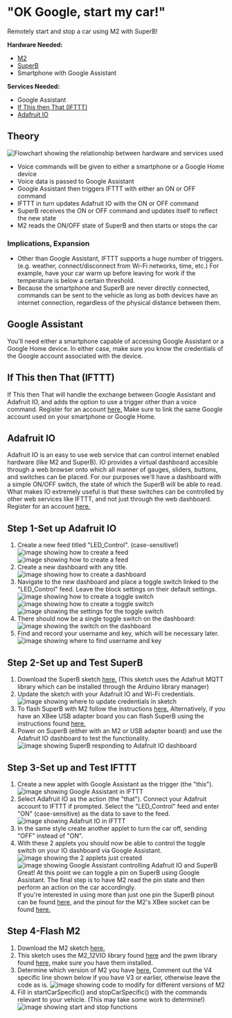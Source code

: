 # "OK Google, start my car!"

Remotely start and stop a car using M2 with SuperB!

**Hardware Needed:**  
* [M2](https://www.macchina.cc/catalog/m2-boards/m2-under-dash)
* [SuperB](https://www.macchina.cc/catalog/m2-accessories/superb)
* Smartphone with Google Assistant

**Services Needed:**
* Google Assistant
* [If This then That (IFTTT)](https://ifttt.com/join)
* [Adafruit IO](https://io.adafruit.com/)

## Theory
![Flowchart showing the relationship between hardware and services used](/images/Ok_Google_Car/Flowchart.png)
* Voice commands will be given to either a smartphone or a Google Home device
* Voice data is passed to Google Assistant
* Google Assistant then triggers IFTTT with either an ON or OFF command
* IFTTT in turn updates Adafruit IO with the ON or OFF command
* SuperB receives the ON or OFF command and updates itself to reflect the new state
* M2 reads the ON/OFF state of SuperB and then starts or stops the car

### Implications, Expansion
* Other than Google Assistant, IFTTT supports a huge number of triggers. (e.g. weather, connect/disconnect from Wi-Fi networks, time, etc.) For example, have your car warm up before leaving for work if the temperature is below a certain threshold.
* Because the smartphone and SuperB are never directly connected, commands can be sent to the vehicle as long as both devices have an internet connection, regardless of the physical distance between them.

## Google Assistant
You'll need either a smartphone capable of accessing Google Assistant or a Google Home device. In either case, make sure you know the credentials of the Google account associated with the device.

## If This then That (IFTTT)
If This then That will handle the exchange between Google Assistant and Adafruit IO, and adds the option to use a trigger other than a voice command. Register for an account [here.](https://ifttt.com/join) Make sure to link the same Google account used on your smartphone or Google Home.

## Adafruit IO
Adafruit IO is an easy to use web service that can control internet enabled hardware (like M2 and SuperB). IO provides a virtual dashboard accesible through a web browser onto which all manner of gauges, sliders, buttons, and switches can be placed. For our purposes we'll have a dashboard with a simple ON/OFF switch, the state of which the SuperB will be able to read. What makes IO extremely useful is that these switches can be controlled by other web services like IFTTT, and not just through the web dashboard. Register for an account [here.](https://io.adafruit.com/)

## Step 1-Set up Adafruit IO
1. Create a new feed titled "LED_Control". (case-sensitive!)
    ![image showing how to create a feed](/images/Ok_Google_Car/AdafruitIO1.PNG)
    ![image showing how to create a feed](/images/Ok_Google_Car/AdafruitIO2.PNG)
2. Create a new dashboard with any title.
    ![image showing how to create a dashboard](/images/Ok_Google_Car/AdafruitIO3.PNG)
3. Navigate to the new dashboard and place a toggle switch linked to the "LED_Control" feed. Leave the block settings on their default settings.
    ![image showing how to create a toggle switch](/images/Ok_Google_Car/AdafruitIO4.PNG)
    ![image showing how to create a toggle switch](/images/Ok_Google_Car/AdafruitIO5.PNG)
    ![image showing the settings for the toggle switch](/images/Ok_Google_Car/AdafruitIO6.PNG)
4. There should now be a single toggle switch on the dashboard:
    ![image showing the switch on the dashboard](/images/Ok_Google_Car/AdafruitIO7.PNG)
5. Find and record your username and key, which will be necessary later.
    ![image showing where to find username and key](/images/Ok_Google_Car/AdafruitIO8.PNG)

## Step 2-Set up and Test SuperB
1. Download the SuperB sketch [here.](https://github.com/kenny-macchina/Ok-Google-Start-My-Car/tree/master/SuperB_Sketch) (This sketch uses the Adafruit MQTT library which can be installed through the Arduino library manager)
2. Update the sketch with your Adafruit IO and Wi-Fi credentials.
    ![image showing where to update credentials in sketch](/images/Ok_Google_Car/SuperB1.PNG)
3. To flash SuperB with M2 follow the instructions [here.](http://docs.macchina.cc/superB/flashing/arduinoM2.html) Alternatively, if you have an XBee USB adapter board you can flash SuperB using the instructions found [here.](http://docs.macchina.cc/superB/hardware.html#use-xbee-usb-adapter-to-flash)
4. Power on SuperB (either with an M2 or USB adapter board) and use the Adafruit IO dashboard to test the functionality.  
    ![image showing SuperB responding to Adafruit IO dashboard](/images/Ok_Google_Car/SuperB2.gif)

## Step 3-Set up and Test IFTTT
1. Create a new applet with Google Assistant as the trigger (the "this").  
    ![image showing Google Assistant in IFTTT](/images/Ok_Google_Car/IFTTT1.PNG)
2. Select Adafruit IO as the action (the "that"). Connect your Adafruit account to IFTTT if prompted. Select the "LED_Control" feed and enter "ON" (case-sensitive) as the data to save to the feed.  
    ![image showing Adafruit IO in IFTTT](/images/Ok_Google_Car/IFTTT2.PNG)
3. In the same style create another applet to turn the car off, sending "OFF" instead of "ON".
4. With these 2 applets you should now be able to control the toggle switch on your IO dashboard via Google Assistant.
    ![image showing the 2 applets just created](/images/Ok_Google_Car/IFTTT3.PNG)
    ![image showing Google Assistant controlling Adafruit IO and SuperB](/images/Ok_Google_Car/IFTTT4.gif)  
Great! At this point we can toggle a pin on SuperB using Google Assistant. The final step is to have M2 read the pin state and then perform an action on the car accordingly.  
If you're interested in using more than just one pin the SuperB pinout can be found [here,](http://docs.macchina.cc/superB/hardware.html) and the pinout for the M2's XBee socket can be found [here.](http://docs.macchina.cc/m2/technical-references/pin-mapping.html#xbee)

## Step 4-Flash M2
1. Download the M2 sketch [here.](https://github.com/kenny-macchina/Ok-Google-Start-My-Car/tree/master/M2_Sketch)
2. This sketch uses the M2_12VIO library found [here](https://github.com/TDoust/M2_12VIO) and the pwm library found [here,](https://github.com/antodom/pwm_lib) make sure you have them installed.
3. Determine which version of M2 you have [here.](http://docs.macchina.cc/m2/versions.html) Comment out the V4 specific line shown below if you have V3 or earlier, otherwise leave the code as is.
    ![image showing code to modify for different versions of M2](/images/Ok_Google_Car/M21.PNG)
4. Fill in startCarSpecific() and stopCarSpecific() with the commands relevant to your vehicle. (This may take some work to determine!)
    ![image showing start and stop functions](/images/Ok_Google_Car/M22.PNG)